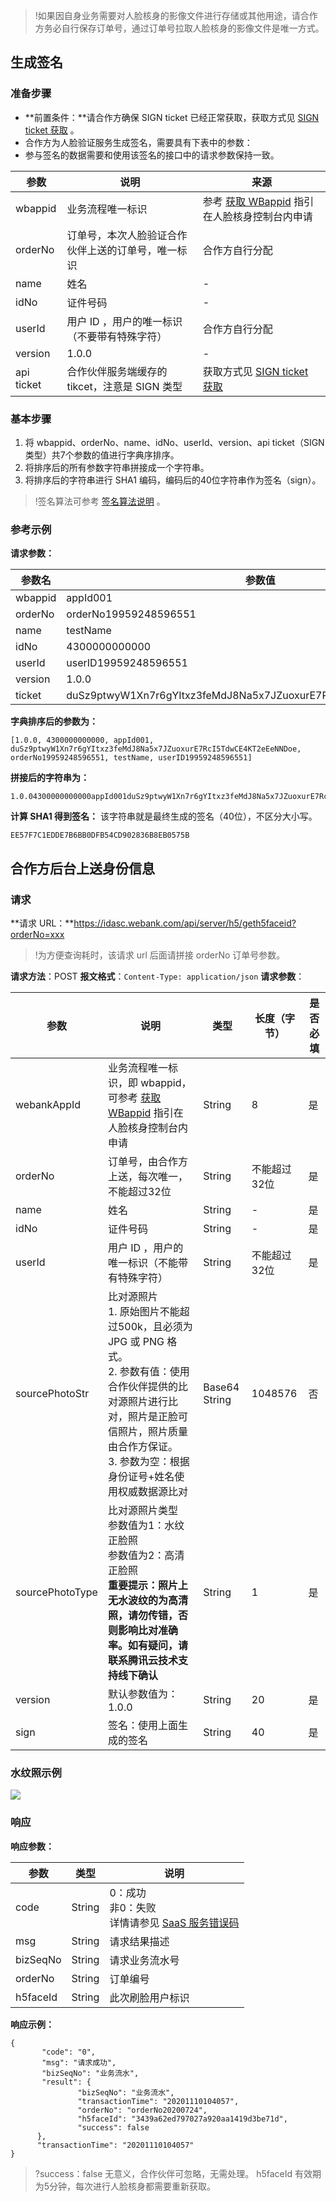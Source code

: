 >!如果因自身业务需要对人脸核身的影像文件进行存储或其他用途，请合作方务必自行保存订单号，通过订单号拉取人脸核身的影像文件是唯一方式。

## 生成签名
### 准备步骤
- **前置条件：**请合作方确保 SIGN ticket 已经正常获取，获取方式见 [SIGN ticket 获取](https://cloud.tencent.com/document/product/1007/37305) 。
- 合作方为人脸验证服务生成签名，需要具有下表中的参数：
- 参与签名的数据需要和使用该签名的接口中的请求参数保持一致。

| 参数 | 说明 | 来源 |
| ---------- | ----------------------------- | ---------------------------------------- |
|wbappid| 业务流程唯一标识 | 参考 [获取 WBappid](https://cloud.tencent.com/document/product/1007/49634) 指引在人脸核身控制台内申请 |
| orderNo | 订单号，本次人脸验证合作伙伴上送的订单号，唯一标识 | 合作方自行分配 |
| name | 姓名 | - |
| idNo | 证件号码 | - |
| userId | 用户 ID ，用户的唯一标识（不要带有特殊字符） | 合作方自行分配 |
| version | 1.0.0 | - |
| api ticket | 合作伙伴服务端缓存的 tikcet，注意是 SIGN 类型 | 获取方式见 [SIGN ticket 获取](https://cloud.tencent.com/document/product/1007/37305) |

### 基本步骤
1. 将 wbappid、orderNo、name、idNo、userId、version、api ticket（SIGN 类型）共7个参数的值进行字典序排序。
2. 将排序后的所有参数字符串拼接成一个字符串。
3. 将排序后的字符串进行 SHA1 编码，编码后的40位字符串作为签名（sign）。

>!签名算法可参考 [签名算法说明](https://cloud.tencent.com/document/product/1007/37307) 。

### 参考示例

**请求参数：**

| 参数名 | 参数值 |
| ----------- | ---------------------------------------- |
| wbappid | appId001 |
| orderNo | orderNo19959248596551 |
| name | testName |
| idNo | 4300000000000 |
| userId | userID19959248596551 |
| version | 1.0.0 |
| ticket | duSz9ptwyW1Xn7r6gYItxz3feMdJ8Na5x7JZuoxurE7RcI5TdwCE4KT2eEeNNDoe |

**字典排序后的参数为：**

```
[1.0.0, 4300000000000, appId001, duSz9ptwyW1Xn7r6gYItxz3feMdJ8Na5x7JZuoxurE7RcI5TdwCE4KT2eEeNNDoe, orderNo19959248596551, testName, userID19959248596551]
```

**拼接后的字符串为：**

```
1.0.04300000000000appId001duSz9ptwyW1Xn7r6gYItxz3feMdJ8Na5x7JZuoxurE7RcI5TdwCE4KT2eEeNNDoeorderNo19959248596551testNameuserID19959248596551
```
**计算 SHA1 得到签名：**
该字符串就是最终生成的签名（40位），不区分大小写。
```
EE57F7C1EDDE7B6BB0DFB54CD902836B8EB0575B
```


## 合作方后台上送身份信息
### 请求
**请求 URL：**https://idasc.webank.com/api/server/h5/geth5faceid?orderNo=xxx
>!为方便查询耗时，该请求 url 后面请拼接 orderNo 订单号参数。

**请求方法**：POST
**报文格式**：`Content-Type: application/json`
**请求参数**：

| 参数 | 说明 | 类型 | 长度（字节） | 是否必填 |
| --------------- | ---------------------------------------- | ---------------- | ----------- | ----- |
|webankAppId|	业务流程唯一标识，即 wbappid，可参考 [获取 WBappid](https://cloud.tencent.com/document/product/1007/49634) 指引在人脸核身控制台内申请| String | 8 | 是 |
| orderNo | 订单号，由合作方上送，每次唯一，不能超过32位 | String | 不能超过32位 | 是 |
| name | 姓名 | String | - | 是 |
| idNo | 证件号码 | String | - | 是 |
| userId | 用户 ID ，用户的唯一标识（不能带有特殊字符） | String | 不能超过32位 | 是 |
| sourcePhotoStr | 比对源照片</br>1. 原始图片不能超过500k，且必须为 JPG 或 PNG 格式。</br>2. 参数有值：使用合作伙伴提供的比对源照片进行比对，照片是正脸可信照片，照片质量由合作方保证。 </br>3. 参数为空：根据身份证号+姓名使用权威数据源比对 | Base64 String | 1048576 | 否 |
| sourcePhotoType | 比对源照片类型</br>参数值为1：水纹正脸照</br>参数值为2：高清正脸照<br>**重要提示：照片上无水波纹的为高清照，请勿传错，否则影响比对准确率。如有疑问，请联系腾讯云技术支持线下确认**| String | 1 | 是 |
| version | 默认参数值为：1.0.0 | String | 20 | 是 |
| sign | 签名：使用上面生成的签名 | String | 40 | 是 |

### 水纹照示例
![](https://main.qcloudimg.com/raw/1af2cecb32da165ff2bc2e3c77284906.png)


### 响应

**响应参数：**

| 参数     | 类型   | 说明                                                         |
| -------- | ------ | ------------------------------------------------------------ |
| code     | String | 0：成功 <br>非0：失败 <br>详情请参见 [SaaS 服务错误码](https://cloud.tencent.com/document/product/1007/47912) |
| msg      | String | 请求结果描述                                                 |
| bizSeqNo | String | 请求业务流水号                                               |
| orderNo  | String | 订单编号                                                     |
| h5faceId | String | 此次刷脸用户标识                                             |

**响应示例：**	
```
{
	   "code": "0",
	   "msg": "请求成功",
	   "bizSeqNo": "业务流水",
	   "result": {
		       "bizSeqNo": "业务流水",
		       "transactionTime": "20201110104057",
		       "orderNo": "orderNo20200724",
		       "h5faceId": "3439a62ed797027a920aa1419d3be71d",
		       "success": false
	  },
	  "transactionTime": "20201110104057"
}
```

>?success：false 无意义，合作伙伴可忽略，无需处理。
h5faceId 有效期为5分钟，每次进行人脸核身都需要重新获取。
